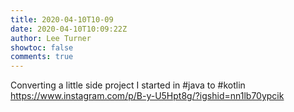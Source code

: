 ```yaml
---
title: 2020-04-10T10-09
date: 2020-04-10T10:09:22Z
author: Lee Turner
showtoc: false
comments: true
---
```


Converting a little side project I started in #java to #kotlin https://www.instagram.com/p/B-y-U5Hpt8g/?igshid=nn1lb70ypcik

